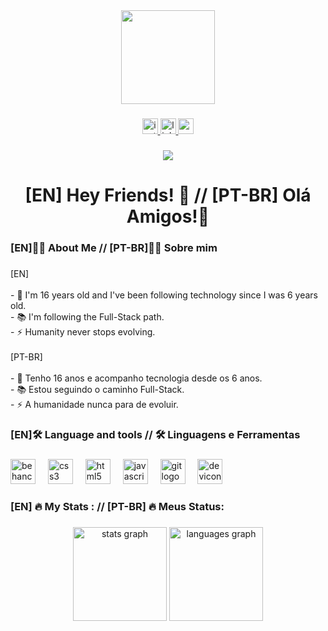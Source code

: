 
<div align="center">
  <img height="150" src="https://i.pinimg.com/originals/6e/21/b9/6e21b903a4a4898dc5d9e8b28eedfcd5.gif"  />
</div>

###

<div align="center">
 <a href="https://www.instagram.com/dev.cesinha/"> <img src="https://img.shields.io/static/v1?message=Instagram&logo=instagram&label=&color=E4405F&logoColor=white&labelColor=&style=for-the-badge" height="25" alt="instagram logo"/> </a>
 <a href="https://www.linkedin.com/in/arthur-césar-mendes-de-freitas-4115602b1/"> <img src="https://img.shields.io/static/v1?message=LinkedIn&logo=linkedin&label=&color=0077B5&logoColor=white&labelColor=&style=for-the-badge" height="25" alt="linkedin logo" /> </a>
 <a href="mailto:arthurc1.contato@gmail.com"> <img src="https://img.shields.io/static/v1?message=Gmail&logo=gmail&label=&color=D14836&logoColor=white&labelColor=&style=for-the-badge" height="25" alt="gmail logo"  /> </a>
</div>

###

<div align="center">
  <img src="https://visitor-badge.laobi.icu/badge?page_id=Ocesinha.Ocesinha&left_color=darkmagenta&right_color=pink&left_text=Cooperators"  />
</div>

###

<h1 align="center">[EN] Hey Friends! 👋 // [PT-BR] Olá Amigos!👋</h1>

###

<h3 align="left">[EN]👩‍💻  About Me //  [PT-BR]👩‍💻 Sobre mim</h3>

###

<p align="left">[EN]<br><br>- 🔭 I'm 16 years old and I've been following technology since I was 6 years old.<br>- 📚 I'm following the Full-Stack path.<br>- ⚡ Humanity never stops evolving.<br><br>[PT-BR]<br><br>- 🔭 Tenho 16 anos e acompanho tecnologia desde os 6 anos.<br>- 📚 Estou seguindo o caminho Full-Stack.<br>- ⚡ A humanidade nunca para de evoluir.</p>

###

<h3 align="left">[EN]🛠 Language and tools // 🛠 Linguagens e Ferramentas</h3>

###

<div align="left">
  <img src="https://cdn.jsdelivr.net/gh/devicons/devicon/icons/behance/behance-original.svg" height="40" alt="behance logo"  />
  <img width="12" />
  <img src="https://cdn.jsdelivr.net/gh/devicons/devicon/icons/css3/css3-original.svg" height="40" alt="css3 logo"  />
  <img width="12" />
  <img src="https://cdn.jsdelivr.net/gh/devicons/devicon/icons/html5/html5-original.svg" height="40" alt="html5 logo"  />
  <img width="12" />
  <img src="https://cdn.jsdelivr.net/gh/devicons/devicon/icons/javascript/javascript-original.svg" height="40" alt="javascript logo"  />
  <img width="12" />
  <img src="https://cdn.jsdelivr.net/gh/devicons/devicon/icons/git/git-original.svg" height="40" alt="git logo"  />
  <img width="12" />
  <img src="https://cdn.jsdelivr.net/gh/devicons/devicon/icons/devicon/devicon-original.svg" height="40" alt="devicon logo"  />
</div>

###

<h3 align="left">[EN] 🔥  My Stats : // [PT-BR] 🔥 Meus Status:</h3>


###

<div align="center">
  <img src="https://github-readme-stats.vercel.app/api?username=Ocesinha&hide_title=false&hide_rank=false&show_icons=true&include_all_commits=true&count_private=true&disable_animations=false&theme=dracula&locale=en&hide_border=false" height="150" alt="stats graph"  />
  <img src="https://github-readme-stats.vercel.app/api/top-langs?username=Ocesinha&locale=en&hide_title=false&layout=compact&card_width=320&langs_count=5&theme=dracula&hide_border=false" height="150" alt="languages graph"  />
</div>

###


